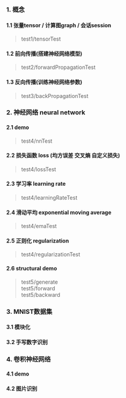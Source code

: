 ### 1. 概念
#### 1.1 张量tensor / 计算图graph / 会话session
> test1/tensorTest
#### 1.2 前向传播(搭建神经网络模型)
> test2/forwardPropagationTest
#### 1.3 反向传播(训练神经网络参数)
> test3/backPropagationTest

### 2. 神经网络 neural network
#### 2.1 demo
> test4/nnTest
#### 2.2 损失函数 loss (均方误差 交叉熵 自定义损失)
> test4/lossTest
#### 2.3 学习率 learning rate
> test4/learningRateTest
#### 2.4 滑动平均 exponential moving average
> test4/emaTest
#### 2.5 正则化 regularization
> test4/regularizationTest
#### 2.6 structural demo
> test5/generate  
> test5/forward  
> test5/backward  

### 3. MNIST数据集
#### 3.1 模块化
#### 3.2 手写数字识别

### 4. 卷积神经网络
#### 4.1 demo
#### 4.2 图片识别